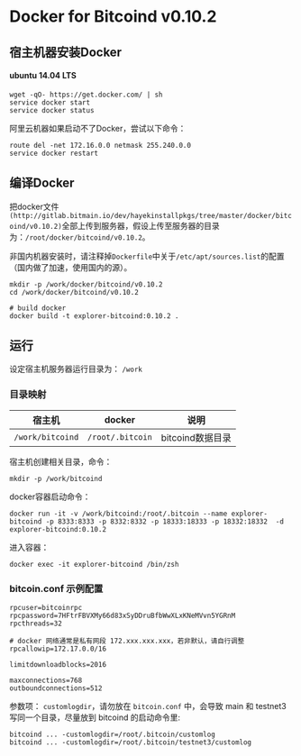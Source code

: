 Docker for Bitcoind v0.10.2
======================

## 宿主机器安装Docker

#### ubuntu 14.04 LTS

```
wget -qO- https://get.docker.com/ | sh
service docker start
service docker status
```

阿里云机器如果启动不了Docker，尝试以下命令：

```
route del -net 172.16.0.0 netmask 255.240.0.0
service docker restart
```

## 编译Docker

把docker文件`(http://gitlab.bitmain.io/dev/hayekinstallpkgs/tree/master/docker/bitcoind/v0.10.2)`全部上传到服务器，假设上传至服务器的目录为：`/root/docker/bitcoind/v0.10.2`。

非国内机器安装时，请注释掉`Dockerfile`中关于`/etc/apt/sources.list`的配置（国内做了加速，使用国内的源）。

```
mkdir -p /work/docker/bitcoind/v0.10.2
cd /work/docker/bitcoind/v0.10.2

# build docker
docker build -t explorer-bitcoind:0.10.2 .
```

## 运行

设定宿主机服务器运行目录为： `/work`

### 目录映射

 宿主机 | docker | 说明 
 --------|------|-----------
`/work/bitcoind` | `/root/.bitcoin` | bitcoind数据目录

宿主机创建相关目录，命令：

```
mkdir -p /work/bitcoind
```

docker容器启动命令：

```
docker run -it -v /work/bitcoind:/root/.bitcoin --name explorer-bitcoind -p 8333:8333 -p 8332:8332 -p 18333:18333 -p 18332:18332  -d explorer-bitcoind:0.10.2
```

进入容器：

```
docker exec -it explorer-bitcoind /bin/zsh
```

### bitcoin.conf 示例配置

```
rpcuser=bitcoinrpc
rpcpassword=7HFtrFBVXMy66d83xSyDDruBfbWwXLxKNeMVvn5YGRnM
rpcthreads=32

# docker 网络通常是私有网段 172.xxx.xxx.xxx，若非默认，请自行调整
rpcallowip=172.17.0.0/16

limitdownloadblocks=2016

maxconnections=768
outboundconnections=512

```

参数项： `customlogdir`，请勿放在 `bitcoin.conf` 中，会导致 main 和 testnet3 写同一个目录，尽量放到 bitcoind 的启动命令里:

```
bitcoind ... -customlogdir=/root/.bitcoin/customlog
bitcoind ... -customlogdir=/root/.bitcoin/testnet3/customlog
```
